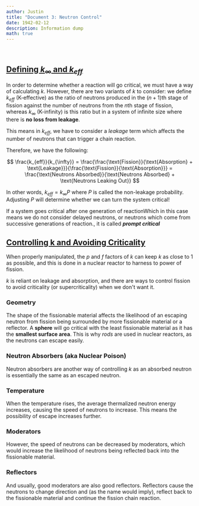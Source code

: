 ```yaml
---
author: Justin
title: "Document 3: Neutron Control"
date: 1942-02-12
description: Information dump
math: true
---
```

<br>

## <ins>Defining $k_{\infty}$ and $k_{eff}$ </ins>

In order to determine whether a reaction will go critical, we must have a way of calculating $k$. However, there are two variants of $k$ to consider: we define $k_{eff}$ (K-effective) as the ratio of neutrons produced in the $(n+1)$th stage of fission against the number of neutrons from the $n$th stage of fission, whereas $k_{\infty}$ (K-infinity) is this ratio but in a system of infinite size where there is **no loss from leakage**.

This means in $k_{eff}$, we have to consider a _leakage_ term which affects the number of neutrons that can trigger a chain reaction.

Therefore, we have the following:

$$
\frac{k_{eff}}{k_{\infty}} = \frac{\frac{\text{Fission}}{\text{Absorption} + \text{Leakage}}}{\frac{\text{Fission}}{\text{Absorption}}} = \frac{\text{Neutrons Absorbed}}{\text{Neutrons Absorbed} + \text{Neutrons Leaking Out}}
$$

In other words, $k_{eff} = k_{\infty}P$ where $P$ is called the non-leakage probability. Adjusting $P$ will determine whether we can turn the system critical!

If a system goes critical after <a class="tooltip">one generation of reaction<span>Which in this case means we do not consider delayed neutrons, or neutrons which come from successive generations of reaction.</span></a>, it is called _**prompt critical**_

## <ins>Controlling k and Avoiding Criticality</ins>
When properly manipulated, the $p$ and $f$ factors of $k$ can keep $k$ as close to 1 as possible, and this is done in a nuclear reactor to harness to power of fission.

$k$ is reliant on leakage and absorption, and there are ways to control fission to avoid criticality (or supercriticality) when we don't want it.

### Geometry
The shape of the fissionable material affects the likelihood of an escaping neutron from fission being surrounded by more fissionable material or a reflector. A **sphere** will go critical with the least fissionable material as it has the **smallest surface area**. This is why *rods* are used in nuclear reactors, as the neutrons can escape easily.

### Neutron Absorbers (aka Nuclear Poison)
Neutron absorbers are another way of controlling $k$ as an absorbed neutron is essentially the same as an escaped neutron. 

### Temperature
When the temperature rises, the average thermalized neutron energy increases, causing the speed of neutrons to increase. This means the possibility of escape increases further. 

### Moderators
However, the speed of neutrons can be decreased by moderators, which would increase the likelihood of neutrons being reflected back into the fissionable material.

### Reflectors
And usually, good moderators are also good reflectors. Reflectors cause the neutrons to change direction and (as the name would imply), reflect back to the fissionable material and continue the fission chain reaction.